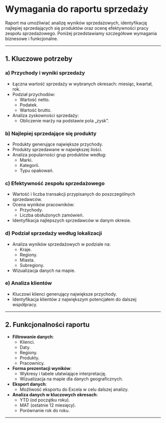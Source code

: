 # Wymagania do raportu sprzedaży

Raport ma umożliwiać analizę wyników sprzedażowych, identyfikację najlepiej sprzedających się produktów oraz ocenę efektywności pracy zespołu sprzedażowego. Poniżej przedstawiamy szczegółowe wymagania biznesowe i funkcjonalne.

---

## 1. Kluczowe potrzeby

### a) Przychody i wyniki sprzedaży
- Łączna wartość sprzedaży w wybranych okresach: miesiąc, kwartał, rok.
- Podział przychodów:
  - Wartość netto.
  - Podatek.
  - Wartość brutto.
- Analiza zyskowności sprzedaży:
  - Obliczenie marży na podstawie pola „zysk”.

### b) Najlepiej sprzedające się produkty
- Produkty generujące największe przychody.
- Produkty sprzedawane w największej ilości.
- Analiza popularności grup produktów według:
  - Marki.
  - Kategorii.
  - Typu opakowań.

### c) Efektywność zespołu sprzedażowego
- Wartość i liczba transakcji przypisanych do poszczególnych sprzedawców.
- Ocena wyników pracowników:
  - Przychody.
  - Liczba obsłużonych zamówień.
- Identyfikacja najlepszych sprzedawców w danym okresie.

### d) Podział sprzedaży według lokalizacji
- Analiza wyników sprzedażowych w podziale na:
  - Kraje.
  - Regiony.
  - Miasta.
  - Subregiony.
- Wizualizacja danych na mapie.

### e) Analiza klientów
- Kluczowi klienci generujący największe przychody.
- Identyfikacja klientów z największym potencjałem do dalszej współpracy.

---

## 2. Funkcjonalności raportu

- **Filtrowanie danych**:
  - Klienci.
  - Daty.
  - Regiony.
  - Produkty.
  - Pracownicy.
- **Forma prezentacji wyników**:
  - Wykresy i tabele ułatwiające interpretację.
  - Wizualizacja na mapie dla danych geograficznych.
- **Eksport danych**:
  - Możliwość eksportu do Excela w celu dalszej analizy.
- **Analiza danych w kluczowych okresach**:
  - YTD (od początku roku).
  - MAT (ostatnie 12 miesięcy).
  - Porównanie rok do roku.

---